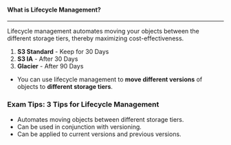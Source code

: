 #### What is Lifecycle Management?

___
Lifecycle management automates moving your objects between the different storage tiers,
thereby maximizing cost-effectiveness.

1. **S3 Standard** - Keep for 30 Days
2. **S3 IA** - After 30 Days
3. **Glacier** - After 90 Days

* You can use lifecycle management to **move different versions** of objects to **different storage tiers**.

### Exam Tips: 3 Tips for Lifecycle Management
* Automates moving objects between different storage tiers.
* Can be used in conjunction with versioning.
* Can be applied to current versions and previous versions.